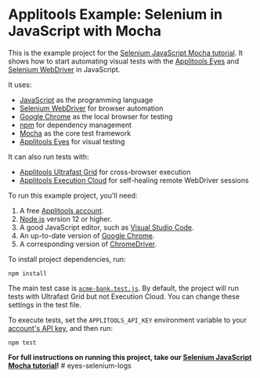 # Applitools Example: Selenium in JavaScript with Mocha

This is the example project for the [Selenium JavaScript Mocha tutorial](https://applitools.com/tutorials/quickstart/web/selenium/javascript/mocha).
It shows how to start automating visual tests with the [Applitools Eyes](https://applitools.com/platform/eyes/)
and [Selenium WebDriver](https://www.selenium.dev/) in JavaScript.

It uses:

* [JavaScript](https://developer.mozilla.org/en-US/docs/Web/JavaScript) as the programming language
* [Selenium WebDriver](https://www.selenium.dev/) for browser automation
* [Google Chrome](https://www.google.com/chrome/downloads/) as the local browser for testing
* [npm](https://www.npmjs.com/) for dependency management
* [Mocha](https://mochajs.org/) as the core test framework
* [Applitools Eyes](https://applitools.com/platform/eyes/) for visual testing

It can also run tests with:

* [Applitools Ultrafast Grid](https://applitools.com/platform/ultrafast-grid/) for cross-browser execution
* [Applitools Execution Cloud](https://applitools.com/platform/execution-cloud/) for self-healing remote WebDriver sessions

To run this example project, you'll need:

1. A free [Applitools account](https://auth.applitools.com/users/register).
2. [Node.js](https://nodejs.org/en/) version 12 or higher.
3. A good JavaScript editor, such as [Visual Studio Code](https://code.visualstudio.com/docs/languages/javascript).
4. An up-to-date version of [Google Chrome](https://www.google.com/chrome/downloads/).
5. A corresponding version of [ChromeDriver](https://chromedriver.chromium.org/downloads).

To install project dependencies, run:

```
npm install
```

The main test case is [`acme-bank.test.js`](test/acme-bank.test.js).
By default, the project will run tests with Ultrafast Grid but not Execution Cloud.
You can change these settings in the test file.

To execute tests, set the `APPLITOOLS_API_KEY` environment variable
to your [account's API key](https://applitools.com/tutorials/guides/getting-started/registering-an-account),
and then run:

```
npm test
```

**For full instructions on running this project, take our
[Selenium JavaScript Mocha tutorial](https://applitools.com/tutorials/quickstart/web/selenium/javascript/mocha)!**
#   e y e s - s e l e n i u m - l o g s  
 